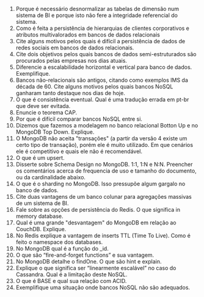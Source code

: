  1. Porque é necessário desnormalizar as tabelas de dimensão num sistema de BI e porque isto não fere a integridade referencial do sistema.
2. Como é feita a persistência de hierarquias de clientes corporativos e atributos multivalorados em bancos de dados relacionais 
3. Cite alguns motivos pelos quais é difícil a persistência de dados de redes sociais em bancos de dados relacionais.
4.  Cite dois objetivos pelos quais bancos de dados semi-estruturados são procurados pelas empresas nos dias atuais.
5. Diferencie a escalabilidade horizontal e vertical para banco de dados. Exemplifique.
6. Bancos não-relacionais são antigos, citando como exemplos IMS da década de 60. Cite alguns motivos pelos quais bancos NoSQL ganharam tanto destaque nos dias  de hoje.
7. O que é consistência eventual. Qual é uma tradução errada em pt-br que deve ser evitada.
8. Enuncie o teorema CAP.
9. Por que é difícil comparar bancos NoSQL entre si.
10. Dizemos que fazemos a modelagem no banco relacional Botton Up e no MongoDB Top Down. Explique.
11. O MongoDB não aceita "transações" (a partir da versão 4 existe um certo tipo de transação), porém ele é muito utilizado. Em que cenários ele é competitivo e quais ele não é recomendável.
12. O que é um upsert.
13. Disserte sobre Schema Design no MongoDB. 1:1, 1:N e N:N. Preencher os comentários acerca de frequencia de uso e tamanho do documento, ou da cardinalidade abaixo.
14. O que é o sharding no MongoDB. Isso pressupõe algum gargalo no banco de dados.
15. Cite duas vantagens de um banco colunar para agregações massivas de um sistema de BI.
16. Fale sobre as opções de persistência do Redis. O que significa in memory database.
17. Qual é uma grande "desvantagem" do MongoDB em relação ao CouchDB. Explique.
18. No Redis explique a vantagem de inserts TTL (Time To Live). Como é feito o namespace dos databases.
19. No MongoDB qual é a função do _id.
20. O que são “fire-and-forget functions” e sua vantagem.
21. No MongoDB detalhe o findOne. O que são hint e explain. 
22. Explique o que significa ser “linearmente escalável” no caso do Cassandra. Qual é a limitação deste NoSQL.
23. O que é BASE e qual sua relação com ACID.
24. Exemplifique uma situação onde bancos NoSQL não são adequados.
